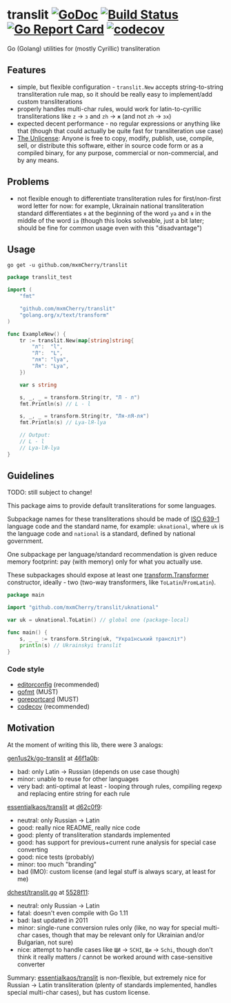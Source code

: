 # translit [![GoDoc](https://godoc.org/github.com/mxmCherry/translit?status.svg)](https://godoc.org/github.com/mxmCherry/translit) [![Build Status](https://travis-ci.org/mxmCherry/translit.svg?branch=master)](https://travis-ci.org/mxmCherry/translit) [![Go Report Card](https://goreportcard.com/badge/github.com/mxmCherry/translit)](https://goreportcard.com/report/github.com/mxmCherry/translit) [![codecov](https://codecov.io/gh/mxmCherry/translit/branch/master/graph/badge.svg)](https://codecov.io/gh/mxmCherry/translit)
Go (Golang) utilities for (mostly Cyrillic) transliteration

## Features

- simple, but flexible configuration - `translit.New` accepts string-to-string transliteration rule map, so it should be really easy to implement/add custom transliterations
- properly handles multi-char rules, would work for latin-to-cyrillic transliterations like `z` -> `з` and `zh` -> `ж` (and not `zh` -> `зх`)
- expected decent performance - no regular expressions or anything like that (though that could actually be quite fast for transliteration use case)
- [The Unlicense](https://tldrlegal.com/license/unlicense): Anyone is free to copy, modify, publish, use, compile, sell, or distribute this software, either in source code form or as a compiled binary, for any purpose, commercial or non-commercial, and by any means.

## Problems

- not flexible enough to differentiate transliteration rules for first/non-first word letter for now: for example, Ukrainain national transliteration standard differentiates `я` at the beginning of the word `ya` and `я` in the middle of the word `ia` (though this looks solveable, just a bit later; should be fine for common usage even with this "disadvantage")

## Usage

```shell
go get -u github.com/mxmCherry/translit
```

```go
package translit_test

import (
	"fmt"

	"github.com/mxmCherry/translit"
	"golang.org/x/text/transform"
)

func ExampleNew() {
	tr := translit.New(map[string]string{
		"л":  "l",
		"Л":  "L",
		"ля": "lya",
		"Ля": "Lya",
	})

	var s string

	s, _, _ = transform.String(tr, "Л - л")
	fmt.Println(s) // L - l

	s, _, _ = transform.String(tr, "Ля-лЯ-ля")
	fmt.Println(s) // Lya-lЯ-lya

	// Output:
	// L - l
	// Lya-lЯ-lya
}
```

## Guidelines

TODO: still subject to change!

This package aims to provide default transliterations for some languages.

Subpackage names for these transliterations should be made of [ISO 639-1](https://en.wikipedia.org/wiki/ISO_639-1) language code and the standard name, for example: `uknational`, where `uk` is the language code and `national` is a standard, defined by national government.

One subpackage per language/standard recommendation is given reduce memory footprint: pay (with memory) only for what you actually use.

These subpackages should expose at least one [transform.Transformer](https://godoc.org/golang.org/x/text/transform#Transformer) constructor, ideally - two (two-way transformers, like `ToLatin`/`FromLatin`).

```go
package main

import "github.com/mxmCherry/translit/uknational"

var uk = uknational.ToLatin() // global one (package-local)

func main() {
	s, _ _ := transform.String(uk, "Український трансліт")
	println(s) // Ukrainskyi translit
}
```

### Code style

- [editorconfig](https://editorconfig.org/) (recommended)
- [gofmt](https://blog.golang.org/go-fmt-your-code) (MUST)
- [goreportcard](https://goreportcard.com/report/github.com/mxmCherry/translit) (MUST)
- [codecov](https://codecov.io/gh/mxmCherry/translit) (recommended)

## Motivation

At the moment of writing this lib, there were 3 analogs:

[gen1us2k/go-translit](github.com/gen1us2k/go-translit) at [46f1a0b](https://github.com/gen1us2k/go-translit/commit/46f1a0be552caadbdbc19cf9a6705c4402b7ab47):

- bad: only Latin -> Russian (depends on use case though)
- minor: unable to reuse for other languages
- very bad: anti-optimal at least  - looping through rules, compiling regexp and replacing entire string for each rule

[essentialkaos/translit](https://github.com/essentialkaos/translit) at [d62c0f9](https://github.com/essentialkaos/translit/commit/d62c0f98f9b32cda180f3e875d80a6afbaf34d9b):

- neutral: only Russian -> Latin
- good: really nice README, really nice code
- good: plenty of transliteration standards implemented
- good: has support for previous+current rune analysis for special case converting
- good: nice tests (probably)
- minor: too much "branding"
- bad (IMO): custom license (and legal stuff is always scary, at least for me)

[dchest/translit.go](https://github.com/dchest/translit.go) at [5528f11](https://github.com/dchest/translit.go/commit/5528f1177236f74b86bf5eecb7381bcda1074cba):

- neutral: only Russian -> Latin
- fatal: doesn't even compile with Go 1.11
- bad: last updated in 2011
- minor: single-rune conversion rules only (like, no way for special multi-char cases, though that may be relevant only for Ukrainian and/or Bulgarian, not sure)
- nice: attempt to handle cases like `ЩИ` -> `SCHI`, `Щи` -> `Schi`, though don't think it really matters / cannot be worked around with case-sensitive converter

Summary: [essentialkaos/translit](https://github.com/essentialkaos/translit) is non-flexible, but extremely nice for Russian -> Latin transliteration (plenty of standards implemented, handles special multi-char cases), but has custom license.
